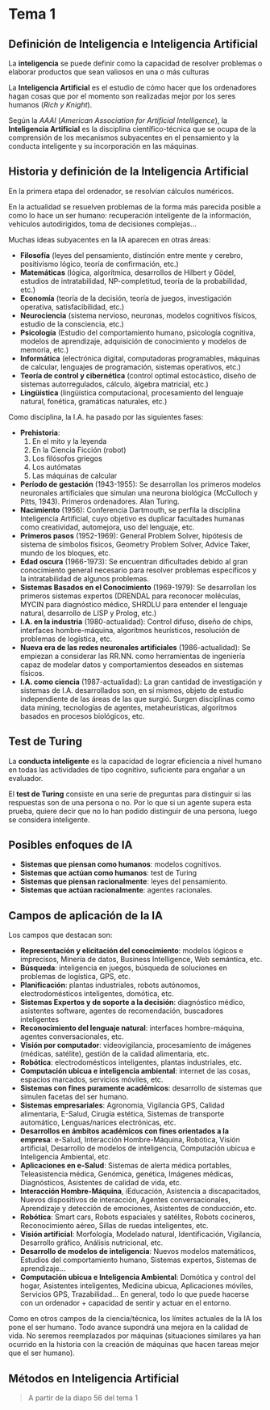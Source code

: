 # Tema 1

## Definición de Inteligencia e Inteligencia Artificial
La **inteligencia** se puede definir como la capacidad de resolver problemas o elaborar productos que sean valiosos en una o más culturas

La **Inteligencia Artificial** es el estudio de cómo hacer que los ordenadores hagan cosas que por el
momento son realizadas mejor por los seres humanos (*Rich y Knight*).

Según la *AAAI* (*American Association for Artificial Intelligence*), la **Inteligencia Artificial** es la disciplina científico-técnica que se ocupa de la comprensión de los mecanismos subyacentes en el pensamiento y la conducta inteligente y su incorporación en las máquinas.

## Historia y definición de la Inteligencia Artificial

En la primera etapa del ordenador, se resolvían cálculos numéricos.

En la actualidad se resuelven problemas de la forma más parecida posible a como lo hace un ser humano: recuperación inteligente de la información, vehículos autodirigidos, toma de decisiones complejas...

Muchas ideas subyacentes en la IA aparecen en otras áreas:

- **Filosofía** (leyes del pensamiento, distinción entre mente y cerebro, positivismo lógico, teoría de confirmación, etc.)
- **Matemáticas** (lógica, algorítmica, desarrollos de Hilbert y Gödel, estudios de intratabilidad, NP-completitud, teoría de la probabilidad, etc.)
- **Economía** (teoría de la decisión, teoría de juegos, investigación operativa, satisfacibilidad, etc.)
- **Neurociencia** (sistema nervioso, neuronas, modelos
cognitivos físicos, estudio de la consciencia, etc.)
- **Psicología** (Estudio del comportamiento humano, psicología cognitiva, modelos de aprendizaje, adquisición de conocimiento y modelos de memoria, etc.)
- **Informática** (electrónica digital, computadoras programables, máquinas de calcular, lenguajes de programación, sistemas operativos, etc.)
- **Teoría de control y cibernética** (control optimal estocástico, diseño de sistemas autorregulados, cálculo, álgebra matricial, etc.)
- **Lingüística** (lingüística computacional, procesamiento del lenguaje natural, fonética, gramáticas naturales, etc.)

Como disciplina, la I.A. ha pasado por las siguientes fases:
- **Prehistoria**:
    1. En el mito y la leyenda
    2. En la Ciencia Ficción (robot)
    3. Los filósofos griegos
    4. Los autómatas
    5. Las máquinas de calcular
- **Período de gestación** (1943-1955): Se desarrollan los primeros modelos neuronales artificiales que simulan una neurona biológica (McCulloch y Pitts, 1943). Primeros ordenadores. Alan Turing.
- **Nacimiento** (1956): Conferencia Dartmouth, se perfila la disciplina Inteligencia Artificial, cuyo objetivo es duplicar facultades humanas como creatividad, automejora, uso del lenguaje, etc.
- **Primeros pasos** (1952-1969): General Problem Solver, hipótesis de sistema de símbolos físicos, Geometry Problem Solver, Advice Taker, mundo de los bloques, etc.
- **Edad oscura** (1966-1973): Se encuentran dificultades debido al gran conocimiento general necesario para resolver problemas específicos y la intratabilidad de algunos problemas.
- **Sistemas Basados en el Conocimiento** (1969-1979): Se desarrollan los primeros sistemas expertos (DRENDAL para reconocer moléculas, MYCIN para diagnóstico médico, SHRDLU para entender el lenguaje natural, desarrollo de LISP y Prolog, etc.)
- **I.A. en la industria** (1980-actualidad): Control difuso, diseño de chips, interfaces hombre-máquina, algoritmos heurísticos, resolución de problemas de logística, etc.
- **Nueva era de las redes neuronales artificiales** (1986-actualidad): Se empiezan a considerar las RR.NN. como herramientas de ingeniería capaz de modelar datos y comportamientos deseados en sistemas físicos.
- **I.A. como ciencia** (1987-actualidad): La gran cantidad de investigación y sistemas de I.A. desarrollados son, en sí mismos, objeto de estudio independiente de las áreas de las que surgió. Surgen disciplinas como data mining, tecnologías de agentes, metaheurísticas, algoritmos basados en procesos biológicos, etc.

## Test de Turing

La **conducta inteligente** es la capacidad de lograr eficiencia a nivel humano en todas las actividades de tipo cognitivo, suficiente para engañar a un evaluador.

El **test de Turing** consiste en una serie de preguntas para distinguir si las respuestas son de una persona o no. Por lo que si un agente supera esta prueba, quiere decir que no lo han podido distinguir de una persona, luego se considera inteligente.

## Posibles enfoques de IA

- **Sistemas que piensan como humanos**: modelos cognitivos.
- **Sistemas que actúan como humanos**: test de Turing
- **Sistemas que piensan racionalmente**: leyes del pensamiento.
- **Sistemas que actúan racionalmente**: agentes racionales.

## Campos de aplicación de la IA

Los campos que destacan son:

- **Representación y elicitación del conocimiento**: modelos lógicos e imprecisos, Minería de datos, Business Intelligence, Web semántica, etc.
- **Búsqueda**: inteligencia en juegos, búsqueda de soluciones en problemas de logística, GPS, etc.
- **Planificación**: plantas industriales, robots autónomos, electrodomésticos inteligentes, domótica, etc.
- **Sistemas Expertos y de soporte a la decisión**: diagnóstico médico, asistentes software, agentes de recomendación, buscadores inteligentes
- **Reconocimiento del lenguaje natural**: interfaces hombre-máquina, agentes conversacionales, etc.
- **Visión por computador**: videovigilancia, procesamiento de imágenes (médicas, satélite), gestión de la calidad alimentaria, etc.
- **Robótica**: electrodomésticos inteligentes, plantas industriales, etc.
- **Computación ubicua e inteligencia ambiental**: internet de las cosas, espacios marcados, servicios móviles, etc.
- **Sistemas con fines puramente académicos**: desarrollo de sistemas que simulen facetas del ser humano.
- **Sistemas empresariales**: Agronomia, Vigilancia GPS, Calidad alimentaria, E-Salud, Cirugía estética, Sistemas de transporte automático, Lenguas/narices electrónicas, etc.
- **Desarrollos en ámbitos académicos con fines orientados a la empresa**: e-Salud, Interacción Hombre-Máquina, Robótica, Visión artificial, Desarrollo de modelos de inteligencia, Computación ubicua e Inteligencia Ambiental, etc.
- **Aplicaciones en e-Salud**: Sistemas de alerta médica portables, Teleasistencia médica, Genómica, genética, Imágenes médicas, Diagnósticos, Asistentes de calidad de vida, etc.
- **Interacción Hombre-Máquina**, iEducación, Asistencia a discapacitados, Nuevos dispositivos de interacción, Agentes conversacionales, Aprendizaje y detección de emociones, Asistentes de conducción, etc.
- **Robótica**: Smart cars, Robots espaciales y satélites, Robots cocineros, Reconocimiento aéreo, Sillas de ruedas inteligentes, etc.
- **Visión artificial**: Morfología, Modelado natural, Identificación, Vigilancia, Desarrollo gráfico, Análisis nutricional, etc.
- **Desarrollo de modelos de inteligencia**: Nuevos modelos matemáticos, Estudios del comportamiento humano, Sistemas expertos, Sistemas de aprendizaje...
- **Computación ubicua e Inteligencia Ambiental**: Domótica y control del hogar, Asistentes inteligentes, Medicina ubicua, Aplicaciones móviles, Servicios GPS, Trazabilidad... En general, todo lo que puede hacerse con un ordenador + capacidad de sentir y actuar en el entorno.

Como en otros campos de la ciencia/técnica, los límites actuales de la IA los pone el ser humano. Todo avance supondrá una mejora en la calidad de vida. No seremos reemplazados por máquinas (situaciones similares ya han ocurrido en la historia con la creación de máquinas que hacen tareas mejor que el ser humano).

## Métodos en Inteligencia Artificial

> A partir de la diapo 56 del tema 1